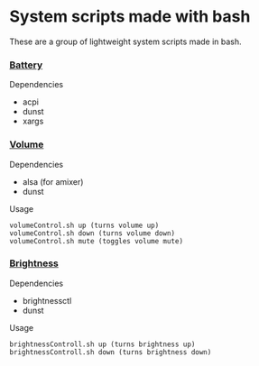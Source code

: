 # System scripts made with bash

These are a group of lightweight system scripts made in bash.

### [Battery](https://github.com/JamieBurridge/system-scripts/tree/main/battery)
Dependencies
- acpi
- dunst
- xargs


### [Volume](https://github.com/JamieBurridge/system-scripts/tree/main/volume)
Dependencies
- alsa (for amixer)
- dunst

Usage
```
volumeControl.sh up (turns volume up)
volumeControl.sh down (turns volume down)
volumeControl.sh mute (toggles volume mute)
```
### [Brightness](https://github.com/JamieBurridge/system-scripts/blob/main/brightness/brightnessControl.sh)
Dependencies
- brightnessctl
- dunst

Usage
```
brightnessControll.sh up (turns brightness up)
brightnessControll.sh down (turns brightness down)
```
